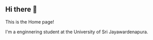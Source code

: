 ## Hi there 👋

This is the Home page!

I'm a enginnering student at the University of Sri Jayawardenapura.
